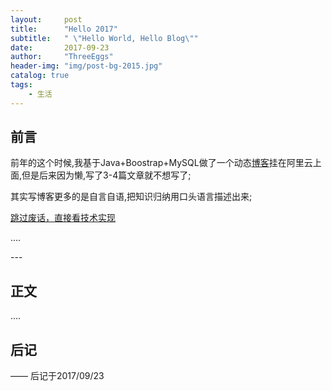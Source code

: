 ```yaml
---
layout:     post
title:      "Hello 2017"
subtitle:   " \"Hello World, Hello Blog\""
date:       2017-09-23
author:     "ThreeEggs"
header-img: "img/post-bg-2015.jpg"
catalog: true
tags:
    - 生活
---
```





## 前言

前年的这个时候,我基于Java+Boostrap+MySQL做了一个动态[博客](https://github.com/wangmax0330/dacp-app-blog)挂在阿里云上面,但是后来因为懒,写了3-4篇文章就不想写了;

其实写博客更多的是自言自语,把知识归纳用口头语言描述出来;

[跳过废话，直接看技术实现 ](#build) 



....





<p id = "build"></p>
---

## 正文

....

## 后记



—— 后记于2017/09/23 


